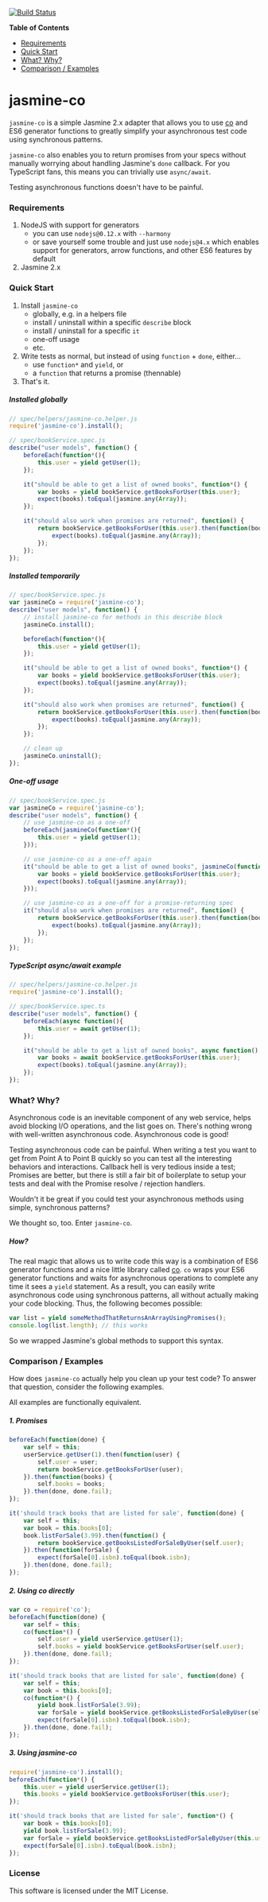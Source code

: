 [![Build Status](https://travis-ci.org/gradecam/jasmine-co.svg?branch=master)](https://travis-ci.org/gradecam/jasmine-co)

**Table of Contents**

* [Requirements](#requirements)
* [Quick Start](#quick-start)
* [What? Why?](#what-why)
* [Comparison / Examples](#comparison-examples)

# jasmine-co

`jasmine-co` is a simple Jasmine 2.x adapter that allows you to use
[co](https://github.com/tj/co) and ES6 generator functions to greatly
simplify your asynchronous test code using synchronous patterns.

`jasmine-co` also enables you to return promises from your specs without
manually worrying about handling Jasmine's `done` callback. For you
TypeScript fans, this means you can trivially use `async/await`.

Testing asynchronous functions doesn't have to be painful.


### <a name="requirements"></a>Requirements

1. NodeJS with support for generators
    * you can use `nodejs@0.12.x` with `--harmony`
    * or save yourself some trouble and just use `nodejs@4.x` which enables
      support for generators, arrow functions, and other ES6 features by
      default
2. Jasmine 2.x


### <a name="quick-start"></a>Quick Start

1. Install `jasmine-co`
    * globally, e.g. in a helpers file
    * install / uninstall within a specific `describe` block
    * install / uninstall for a specific `it`
    * one-off usage
    * etc.
2. Write tests as normal, but instead of using `function` + `done`, either...
    * use `function*` and `yield`, or
    * a `function` that returns a promise (thennable)
3. That's it.

##### Installed globally

```js
// spec/helpers/jasmine-co.helper.js
require('jasmine-co').install();

// spec/bookService.spec.js
describe("user models", function() {
    beforeEach(function*(){
        this.user = yield getUser(1);
    });

    it("should be able to get a list of owned books", function*() {
        var books = yield bookService.getBooksForUser(this.user);
        expect(books).toEqual(jasmine.any(Array));
    });

    it("should also work when promises are returned", function() {
        return bookService.getBooksForUser(this.user).then(function(books) {
            expect(books).toEqual(jasmine.any(Array));
        });
    });
});
```

##### Installed temporarily

```js
// spec/bookService.spec.js
var jasmineCo = require('jasmine-co');
describe("user models", function() {
    // install jasmine-co for methods in this describe block
    jasmineCo.install();

    beforeEach(function*(){
        this.user = yield getUser(1);
    });

    it("should be able to get a list of owned books", function*() {
        var books = yield bookService.getBooksForUser(this.user);
        expect(books).toEqual(jasmine.any(Array));
    });

    it("should also work when promises are returned", function() {
        return bookService.getBooksForUser(this.user).then(function(books) {
            expect(books).toEqual(jasmine.any(Array));
        });
    });

    // clean up
    jasmineCo.uninstall();
});
```

##### One-off usage

```js
// spec/bookService.spec.js
var jasmineCo = require('jasmine-co');
describe("user models", function() {
    // use jasmine-co as a one-off
    beforeEach(jasmineCo(function*(){
        this.user = yield getUser(1);
    }));

    // use jasmine-co as a one-off again
    it("should be able to get a list of owned books", jasmineCo(function*() {
        var books = yield bookService.getBooksForUser(this.user);
        expect(books).toEqual(jasmine.any(Array));
    }));

    // use jasmine-co as a one-off for a promise-returning spec
    it("should also work when promises are returned", function() {
        return bookService.getBooksForUser(this.user).then(function(books) {
            expect(books).toEqual(jasmine.any(Array));
        });
    });
});
```

##### TypeScript async/await example

```js
// spec/helpers/jasmine-co.helper.js
require('jasmine-co').install();

// spec/bookService.spec.ts
describe("user models", function() {
    beforeEach(async function(){
        this.user = await getUser(1);
    });

    it("should be able to get a list of owned books", async function() {
        var books = await bookService.getBooksForUser(this.user);
        expect(books).toEqual(jasmine.any(Array));
    });
});
```


### <a name="what-why"></a>What? Why?

Asynchronous code is an inevitable component of any web service, helps avoid
blocking I/O operations, and the list goes on. There's nothing wrong with
well-written asynchronous code. Asynchronous code is good!

Testing asynchronous code can be painful. When writing a test you want to
get from Point A to Point B quickly so you can test all the interesting
behaviors and interactions. Callback hell is very tedious inside a test;
Promises are better, but there is still a fair bit of boilerplate to setup
your tests and deal with the Promise resolve / rejection handlers.

Wouldn't it be great if you could test your asynchronous methods using
simple, synchronous patterns?

We thought so, too. Enter `jasmine-co`.

##### How?

The real magic that allows us to write code this way is a combination of
ES6 generator functions and a nice little library called [co](https://github.com/tj/co).
`co` wraps your ES6 generator functions and waits for asynchronous operations
to complete any time it sees a `yield` statement. As a result, you can easily
write asynchronous code using synchronous patterns, all without actually
making your code blocking. Thus, the following becomes possible:

```js
var list = yield someMethodThatReturnsAnArrayUsingPromises();
console.log(list.length); // this works
```

So we wrapped Jasmine's global methods to support this syntax.


### <a name="comparison-examples"></a>Comparison / Examples

How does `jasmine-co` actually help you clean up your test code? 
To answer that question, consider the following examples.

All examples are functionally equivalent.

##### 1. Promises

```js
beforeEach(function(done) {
    var self = this;
    userService.getUser(1).then(function(user) {
        self.user = user;
        return bookService.getBooksForUser(user);
    }).then(function(books) {
        self.books = books;
    }).then(done, done.fail);
});

it('should track books that are listed for sale', function(done) {
    var self = this;
    var book = this.books[0];
    book.listForSale(3.99).then(function() {
        return bookService.getBooksListedForSaleByUser(self.user);
    }).then(function(forSale) {
        expect(forSale[0].isbn).toEqual(book.isbn);
    }).then(done, done.fail);
});
```

##### 2. Using co directly

```js
var co = require('co');
beforeEach(function(done) {
    var self = this;
    co(function*() {
        self.user = yield userService.getUser(1);
        self.books = yield bookService.getBooksForUser(self.user);
    }).then(done, done.fail);
});

it('should track books that are listed for sale', function(done) {
    var self = this;
    var book = this.books[0];
    co(function*() {
        yield book.listForSale(3.99);
        var forSale = yield bookService.getBooksListedForSaleByUser(self.user);
        expect(forSale[0].isbn).toEqual(book.isbn);
    }).then(done, done.fail);
});
```

##### 3. Using jasmine-co

```js
require('jasmine-co').install();
beforeEach(function*() {
    this.user = yield userService.getUser(1);
    this.books = yield bookService.getBooksForUser(this.user);
});

it('should track books that are listed for sale', function*() {
    var book = this.books[0];
    yield book.listForSale(3.99);
    var forSale = yield bookService.getBooksListedForSaleByUser(this.user);
    expect(forSale[0].isbn).toEqual(book.isbn);
});
```


### License

This software is licensed under the MIT License.
